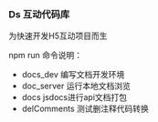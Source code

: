 ### Ds 互动代码库

为快速开发H5互动项目而生


npm run 命令说明：

- docs_dev 编写文档开发环境
- doc_server 运行本地文档浏览
- docs jsdocs进行api文档打包
- delComments 测试删注释代码转换